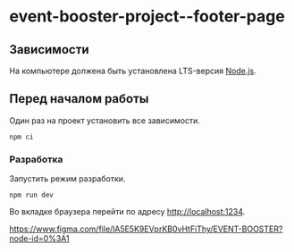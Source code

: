 # event-booster-project--footer-page

## Зависимости

На компьютере должена быть установлена LTS-версия [Node.js](https://nodejs.org/en/).

## Перед началом работы

Один раз на проект установить все зависимости.

```shell
npm ci
```

### Разработка

Запустить режим разработки.

```shell
npm run dev
```

Во вкладке браузера перейти по адресу [http://localhost:1234](http://localhost:1234).

https://www.figma.com/file/lA5E5K9EVprKB0vHtFiThy/EVENT-BOOSTER?node-id=0%3A1
